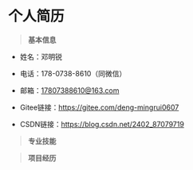 # 个人简历

> **基本信息**

- 姓名：邓明锐

- 电话：178-0738-8610（同微信）

- 邮箱：17807388610@163.com

- Gitee链接：https://gitee.com/deng-mingrui0607

- CSDN链接：https://blog.csdn.net/2402_87079719

> **专业技能**



> **项目经历**